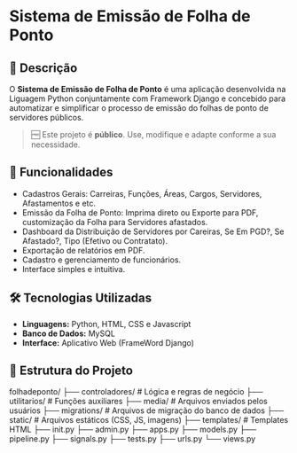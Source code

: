# Sistema de Emissão de Folha de Ponto

## 📌 Descrição
O **Sistema de Emissão de Folha de Ponto** é uma aplicação desenvolvida na Liguagem Python conjuntamente com Framework Django e concebido para automatizar e simplificar o processo de emissão do folhas de ponto de servidores públicos.  


> 🆓 Este projeto é **público**. Use, modifique e adapte conforme a sua necessidade.

## 🚀 Funcionalidades
- Cadastros Gerais: Carreiras, Funções, Áreas, Cargos, Servidores, Afastamentos e etc.
- Emissão da Folha de Ponto: Imprima direto ou Exporte para PDF, customização da Folha para Servidores afastados.
- Dashboard da Distribuição de Servidores por Careiras, Se Em PGD?, Se Afastado?, Tipo (Efetivo ou Contratato).
- Exportação de relatórios em PDF.
- Cadastro e gerenciamento de funcionários.
- Interface simples e intuitiva.

## 🛠️ Tecnologias Utilizadas
- **Linguagens:** Python, HTML, CSS e Javascript
- **Banco de Dados:** MySQL 
- **Interface:** Aplicativo Web (FrameWord Django)

## 📂 Estrutura do Projeto

folhadeponto/
├── controladores/ # Lógica e regras de negócio
├── utilitarios/ # Funções auxiliares
├── media/ # Arquivos enviados pelos usuários
├── migrations/ # Arquivos de migração do banco de dados
├── static/ # Arquivos estáticos (CSS, JS, imagens)
├── templates/ # Templates HTML
├── init.py
├── admin.py
├── apps.py
├── models.py
├── pipeline.py
├── signals.py
├── tests.py
├── urls.py
└── views.py

